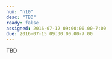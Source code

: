 ```yaml
---
num: "h10"
desc: "TBD"
ready: false
assigned: 2016-07-12 09:00:00.00-7:00
due: 2016-07-15 09:30:00.00-7:00
---
```


TBD
